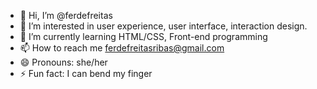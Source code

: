 - 👋 Hi, I’m @ferdefreitas
- 👀 I’m interested in user experience, user interface, interaction design.
- 🌱 I’m currently learning HTML/CSS, Front-end programming
- 📫 How to reach me ferdefreitasribas@gmail.com
- 😄 Pronouns: she/her
- ⚡ Fun fact: I can bend my finger

<!---
ferdefreitas/ferdefreitas is a ✨ special ✨ repository because its `README.md` (this file) appears on your GitHub profile.
You can click the Preview link to take a look at your changes.
--->
